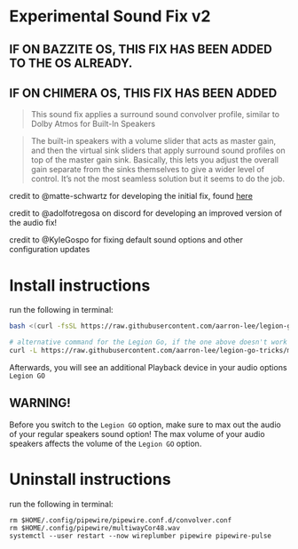 # Experimental Sound Fix v2

## IF ON BAZZITE OS, THIS FIX HAS BEEN ADDED TO THE OS ALREADY.

## IF ON CHIMERA OS, THIS FIX HAS BEEN ADDED

> This sound fix applies a surround sound convolver profile, similar to Dolby Atmos for Built-In Speakers

> The built-in speakers with a volume slider that acts as master gain, and then the virtual sink sliders that apply surround sound profiles on top of the master gain sink. Basically, this lets you adjust the overall gain separate from the sinks themselves to give a wider level of control. It’s not the most seamless solution but it seems to do the job.

credit to @matte-schwartz for developing the initial fix, found [here](https://github.com/matte-schwartz/device-quirks/tree/main/usr/share/device-quirks/scripts/lenovo/legion-go)

credit to @adolfotregosa on discord for developing an improved version of the audio fix!

credit to @KyleGospo for fixing default sound options and other configuration updates

# Install instructions

run the following in terminal:

```bash
bash <(curl -fsSL https://raw.githubusercontent.com/aarron-lee/legion-go-tricks/main/experimental_sound_fix/install_sound_fix_v2.sh)

# alternative command for the Legion Go, if the one above doesn't work for you
curl -L https://raw.githubusercontent.com/aarron-lee/legion-go-tricks/main/experimental_sound_fix/install_sound_fix_v2.sh | sh
```

Afterwards, you will see an additional Playback device in your audio options `Legion GO`

## WARNING!

Before you switch to the `Legion GO` option, make sure to max out the audio of your regular speakers sound option! The max volume of your audio speakers affects the volume of the `Legion GO` option.

# Uninstall instructions

run the following in terminal:

```
rm $HOME/.config/pipewire/pipewire.conf.d/convolver.conf
rm $HOME/.config/pipewire/multiwayCor48.wav
systemctl --user restart --now wireplumber pipewire pipewire-pulse
```
